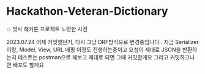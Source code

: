 # Hackathon-Veteran-Dictionary
💥 멋사 해커톤 프로젝트 노련한 사전

2023.07.24
어제 커밋했던거, 다시 그냥 DRF방식으로 변경중입니다..
지금 Serializer이랑, Model, View, URL 매핑 이정도 진행하는중이고
요청이 제대로 JSON을 반환하는지 테스트는 postman으로 해보고 제대로 되면 그때 커밋할게요
그리고 커밋하고나면 배포도 할게요
